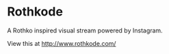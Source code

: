 # Rothkode
A Rothko inspired visual stream powered by Instagram.

View this at http://www.rothkode.com/
